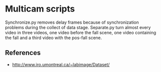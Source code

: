 # Multicam scripts

Synchronize.py removes delay frames because of synchronization problems
during the collect of data stage.
Separate.py turn almost every video in three videos, one video before the fall
scene, one video containing the fall and a third video with the pos-fall scene.

## References

* http://www.iro.umontreal.ca/~labimage/Dataset/



